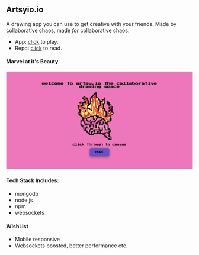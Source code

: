 ## Artsyio.io

A drawing app you can use to get creative with your friends. Made by collaborative chaos, made *for* collaborative chaos.

- App: [click](https://artsyio.herokuapp.com/) to play.
- Repo: [click](https://github.com/Yasmin-A95/CollabCanvas) to read.

#### Marvel at it's Beauty

![Tux, the Linux mascot](static/assets/artsyhome.png)
#### Tech Stack Includes:
- mongodb
- node.js
- npm
- websockets

#### WishList
- Mobile responsive
- Websockets boosted, better performance etc. 
